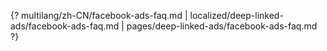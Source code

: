 {? multilang/zh-CN/facebook-ads-faq.md | localized/deep-linked-ads/facebook-ads-faq.md | pages/deep-linked-ads/facebook-ads-faq.md ?}
